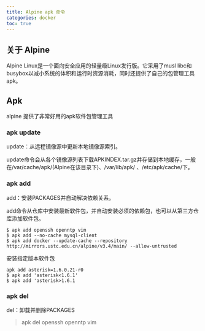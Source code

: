 ```yaml
---
title: Alpine apk 命令
categories: docker
toc: true
---
```


## 关于 Alpine 

Alpine Linux是一个面向安全应用的轻量级Linux发行版。它采用了musl libc和busybox以减小系统的体积和运行时资源消耗，同时还提供了自己的包管理工具apk。

## Apk

alpine 提供了非常好用的apk软件包管理工具


### apk update

update：从远程镜像源中更新本地镜像源索引。

update命令会从各个镜像源列表下载APKINDEX.tar.gz并存储到本地缓存，一般在/var/cache/apk/(Alpine在该目录下)、/var/lib/apk/ 、/etc/apk/cache/下。

### apk add

add：安装PACKAGES并自动解决依赖关系。

add命令从仓库中安装最新软件包，并自动安装必须的依赖包，也可以从第三方仓库添加软件包。


```
$ apk add openssh openntp vim
$ apk add --no-cache mysql-client
$ apk add docker --update-cache --repository http://mirrors.ustc.edu.cn/alpine/v3.4/main/ --allow-untrusted

```


安装指定版本软件包

```
apk add asterisk=1.6.0.21-r0
$ apk add 'asterisk<1.6.1'
$ apk add 'asterisk>1.6.1

```


### apk del

del：卸载并删除PACKAGES

> apk del openssh openntp vim